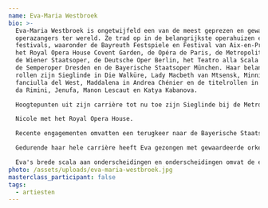```yaml
---
name: Eva-Maria Westbroek
bio: >-
  Eva-Maria Westbroek is ongetwijfeld een van de meest geprezen en gewaardeerde
  operazangers ter wereld. Ze trad op in de belangrijkste operahuizen en
  festivals, waaronder de Bayreuth Festspiele en Festival van Aix-en-Provence,
  het Royal Opera House Covent Garden, de Opéra de Paris, de Metropolitan Opera,
  de Wiener Staatsoper, de Deutsche Oper Berlin, het Teatro alla Scala Milano,
  de Semperoper Dresden en de Bayerische Staatsoper München. Haar belangrijkste
  rollen zijn Sieglinde in Die Walküre, Lady Macbeth van Mtsensk, Minnie in La
  fanciulla del West, Maddalena in Andrea Chénier en de titelrollen in Francesca
  da Rimini, Jenufa, Manon Lescaut en Katya Kabanova.

  Hoogtepunten uit zijn carrière tot nu toe zijn Sieglinde bij de Metropolitan Opera, Bayreuth Festival, Deutsche Oper Berlin, San Francisco Opera en in concert met Sir Simon Rattle en de Bayerischer Rundfunk; Santuzza Cavalleria Rusticana in de Munt, de Metropolitan Opera en Royal Opera House Covent Garden; Katerina Ismailova Lady Macbeth van Mtsensk in het Royal Opera House en De Nationale Opera; Minnie La fanciulla del West bij de Wiener Staatsoper en Metropolitan Opera; en Maddalena Andrea Chénier tegenover Jonas Kaufmann in het Royal Opera House, en in concert met Opera Australia in Sydney en Melbourne. Bij de Opera van Parijs maakte Eva haar debuut in de rol van Lidoine Dialogues des Carmélites en werd later uitgenodigd om Chrysothemis in Elektra, Elisabeth in Tannhauser en Katerina Ismailova in Lady Macbeth van Mtsensk te zingen. Eva kreeg ook universele bijval door de titelrol te spelen in de wereldpremière van Turnage's Anna

  Nicole met het Royal Opera House.

  Recente engagementen omvatten een terugkeer naar de Bayerische Staatsoper voor Giorgetta Il tabarro alvorens te verschijnen in een recital met Thomas Oliemans en Malcolm Martineau in de Wigmore Hall, Londen, en het Concertgebouw, Amsterdam. Eva keerde ook terug naar de Opéra de Paris en Palau de les Arts Valencia voor de rol van Marie in Wozzeck.

  Gedurende haar hele carrière heeft Eva gezongen met gewaardeerde orkesten als het Chicago Symphony Orchestra, de Berliner Philharmoniker en het Paris Orchestra, en werkte ze samen met veelgeprezen dirigenten als Marek Janowski, Antonio Pappano, Simon Rattle, Bernard Haitink, Lorin Maazel, Edo de Waart, Mariss Jansons, Valery Gergiev, Lothar Zagrosek, Christoph von Dohnányi, Christian Thielemann, Carlo Rizzi en Fabio Luisi. Ze zong operaproducties van Martin Kušej, Barbara Frey, Nikolaus Lehnhoff, Guy Joosten, Francesca Zambello, David Pountney, Vera Nemirova, Richard Jones, Keith Warner, Christof Loy, Robert Carsen, Andrea Breth en Richard Eyre. noem er maar een paar.

  Eva's brede scala aan onderscheidingen en onderscheidingen omvat de eerste prijs bij de Nederlandse VSCD Klassieke Muziekprijzen in de categorie Most Impressive Individual Artistic Achievement, laureaat bij het Angelica Catalani Concours en het Santa Margherita Ligure Concours, een Grammy-nominatie voor Wozzeck met De Nationale Opera , en de titel van Kammersängerin der Staatsoper Stuttgart, het gezelschap waarmee ze van 2001 tot 2006 deel uitmaakte van het ensemble. Sinds 2014 is Eva ambassadeur voor Musicians without Borders, een goed doel dat haar nauw aan het hart ligt.
photo: /assets/uploads/eva-maria-westbroek.jpg
masterclass_participant: false
tags:
  - artiesten
---
```

